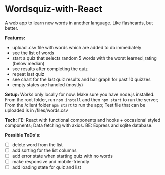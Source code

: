 # Wordsquiz-with-React
A web app to learn new words in another language. Like flashcards, but better.

**Features:**
- upload .csv file with words which are added to db immediately
- see the list of words
- start a quiz that selects random 5 words with the worst learned_rating (below median)
- see results after completing the quiz
- repeat last quiz
- see chart for the last quiz results and bar graph for past 10 quizzes
- empty states are handled (mostly)

**Setup:**
Works only locally for now. Make sure you have node.js installed.
From the root folder, run `npm install` and then `npm start` to run the server; 
From the /client folder `npm start` to run the app; 
Test file that can be uploaded is in /files/words.csv

**Tech:**
FE: React with functional components and hooks + occasional styled components; Data fetching with axios.
BE: Express and sqlite database.

**Possible ToDo's:**
- [ ] delete word from the list
- [ ] add sorting for the list columns
- [ ] add error state when starting quiz with no words
- [ ] make responsive and mobile-friendly
- [ ] add loading state for quiz and list
